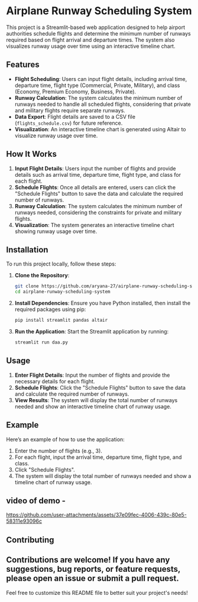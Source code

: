 # Airplane Runway Scheduling System

This project is a Streamlit-based web application designed to help airport authorities schedule flights and determine the minimum number of runways required based on flight arrival and departure times. The system also visualizes runway usage over time using an interactive timeline chart.

## Features

- **Flight Scheduling**: Users can input flight details, including arrival time, departure time, flight type (Commercial, Private, Military), and class (Economy, Premium Economy, Business, Private).
- **Runway Calculation**: The system calculates the minimum number of runways needed to handle all scheduled flights, considering that private and military flights require separate runways.
- **Data Export**: Flight details are saved to a CSV file (`flights_schedule.csv`) for future reference.
- **Visualization**: An interactive timeline chart is generated using Altair to visualize runway usage over time.

## How It Works

1. **Input Flight Details**: Users input the number of flights and provide details such as arrival time, departure time, flight type, and class for each flight.
2. **Schedule Flights**: Once all details are entered, users can click the "Schedule Flights" button to save the data and calculate the required number of runways.
3. **Runway Calculation**: The system calculates the minimum number of runways needed, considering the constraints for private and military flights.
4. **Visualization**: The system generates an interactive timeline chart showing runway usage over time.

## Installation

To run this project locally, follow these steps:

1. **Clone the Repository**:
   ```bash
   git clone https://github.com/aryana-27/airplane-runway-scheduling-system.git
   cd airplane-runway-scheduling-system
   ```

2. **Install Dependencies**:
   Ensure you have Python installed, then install the required packages using pip:
   ```bash
   pip install streamlit pandas altair
   ```

3. **Run the Application**:
   Start the Streamlit application by running:
   ```bash
   streamlit run daa.py
   ```


## Usage

1. **Enter Flight Details**: Input the number of flights and provide the necessary details for each flight.
2. **Schedule Flights**: Click the "Schedule Flights" button to save the data and calculate the required number of runways.
3. **View Results**: The system will display the total number of runways needed and show an interactive timeline chart of runway usage.

## Example

Here’s an example of how to use the application:

1. Enter the number of flights (e.g., 3).
2. For each flight, input the arrival time, departure time, flight type, and class.
3. Click "Schedule Flights".
4. The system will display the total number of runways needed and show a timeline chart of runway usage.

## video of demo - 
https://github.com/user-attachments/assets/37e09fec-4006-439c-80e5-58311e93096c

## Contributing

Contributions are welcome! If you have any suggestions, bug reports, or feature requests, please open an issue or submit a pull request.
---

Feel free to customize this README file to better suit your project's needs!
